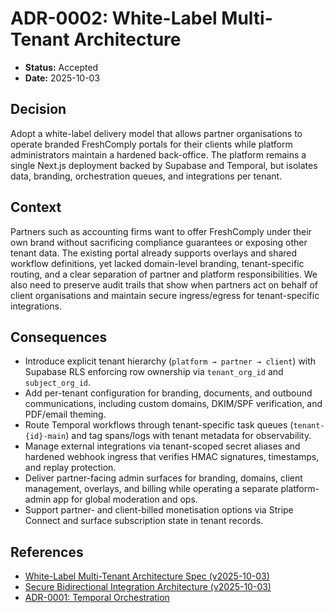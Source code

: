 # ADR-0002: White-Label Multi-Tenant Architecture

- **Status:** Accepted
- **Date:** 2025-10-03

## Decision

Adopt a white-label delivery model that allows partner organisations to operate branded FreshComply portals for their clients while platform administrators maintain a hardened back-office. The platform remains a single Next.js deployment backed by Supabase and Temporal, but isolates data, branding, orchestration queues, and integrations per tenant.

## Context

Partners such as accounting firms want to offer FreshComply under their own brand without sacrificing compliance guarantees or exposing other tenant data. The existing portal already supports overlays and shared workflow definitions, yet lacked domain-level branding, tenant-specific routing, and a clear separation of partner and platform responsibilities. We also need to preserve audit trails that show when partners act on behalf of client organisations and maintain secure ingress/egress for tenant-specific integrations.

## Consequences

- Introduce explicit tenant hierarchy (`platform → partner → client`) with Supabase RLS enforcing row ownership via `tenant_org_id` and `subject_org_id`.
- Add per-tenant configuration for branding, documents, and outbound communications, including custom domains, DKIM/SPF verification, and PDF/email theming.
- Route Temporal workflows through tenant-specific task queues (`tenant-{id}-main`) and tag spans/logs with tenant metadata for observability.
- Manage external integrations via tenant-scoped secret aliases and hardened webhook ingress that verifies HMAC signatures, timestamps, and replay protection.
- Deliver partner-facing admin surfaces for branding, domains, client management, overlays, and billing while operating a separate platform-admin app for global moderation and ops.
- Support partner- and client-billed monetisation options via Stripe Connect and surface subscription state in tenant records.

## References

- [White-Label Multi-Tenant Architecture Spec (v2025-10-03)](../specs/fresh_comply_white_label_multi_tenant_architecture_v_2025_10_03.md)
- [Secure Bidirectional Integration Architecture (v2025-10-03)](../specs/integration-architecture-bidirectional.md)
- [ADR-0001: Temporal Orchestration](0001-temporal-orchestration.md)
